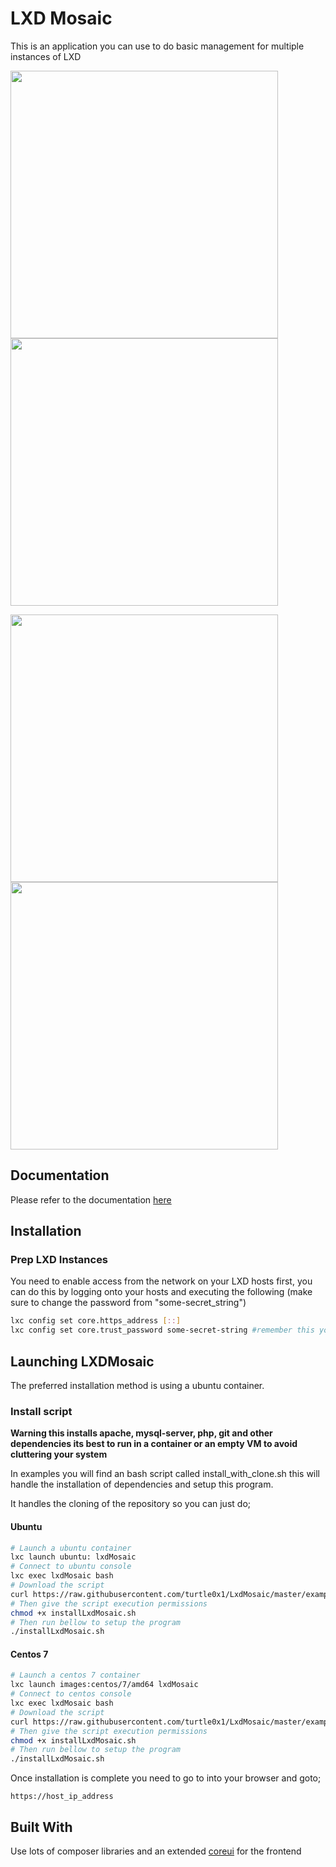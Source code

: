 # LXD Mosaic

This is an application you can use to do basic management for multiple instances
of LXD


<img src="https://i.imgur.com/Rc2Hupi.png" width="428"> <img src="https://i.imgur.com/mRfbtOP.png" width="428">

<img src="https://i.imgur.com/AhkgYnG.png" width="428"><img src="https://i.imgur.com/dY3ArHg.png" width="428">

## Documentation

Please refer to the documentation <a href="https://lxdmosaic.readthedocs.io/en/latest/"> here </a>

## Installation

### Prep LXD Instances

You need to enable access from the network on your LXD hosts first, you can do this by logging onto your hosts and executing the following (make sure to change the password from "some-secret_string")

```bash
lxc config set core.https_address [::]
lxc config set core.trust_password some-secret-string #remember this you will be asked later
```

## Launching LXDMosaic

The preferred installation method is using a ubuntu container.

### Install script
**Warning this installs apache, mysql-server, php, git and other
dependencies its best to run in a container or an empty VM to avoid cluttering
your system**

In examples you will find an bash script called install_with_clone.sh this will
handle the installation of dependencies and setup this program.

It handles the cloning of the repository so you can just do;
#### Ubuntu
```bash
# Launch a ubuntu container
lxc launch ubuntu: lxdMosaic
# Connect to ubuntu console
lxc exec lxdMosaic bash
# Download the script
curl https://raw.githubusercontent.com/turtle0x1/LxdMosaic/master/examples/install_with_clone.sh >> installLxdMosaic.sh
# Then give the script execution permissions
chmod +x installLxdMosaic.sh
# Then run bellow to setup the program
./installLxdMosaic.sh
```
#### Centos 7
```bash
# Launch a centos 7 container
lxc launch images:centos/7/amd64 lxdMosaic
# Connect to centos console
lxc exec lxdMosaic bash
# Download the script
curl https://raw.githubusercontent.com/turtle0x1/LxdMosaic/master/examples/install_with_clone_centos7.sh >> installLxdMosaic.sh
# Then give the script execution permissions
chmod +x installLxdMosaic.sh
# Then run bellow to setup the program
./installLxdMosaic.sh
```

Once installation is complete you need to go to into your browser and goto;

`https://host_ip_address`

## Built With

Use lots of composer libraries and an extended [coreui](https://coreui.io/) for the frontend
